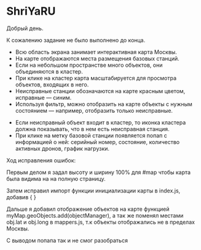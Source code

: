 # ShriYaRU

Добрый день.

К сожалению задание не было выполнено до конца.

+ Всю область экрана занимает интерактивная карта Москвы.
+ На карте отображаются места размещения базовых станций.
+ Если на небольшом пространстве много объектов, они объединяются в кластер. 
+ При клике на кластер карта масштабируется для просмотра объектов, входящих в него.
+ Неисправные станции обозначаются на карте красным цветом, исправные — синим.
+ Используя фильтр, можно отобразить на карте объекты с нужным состоянием — например, отобразить только неисправные. 
- Если неисправный объект входит в кластер, то иконка кластера должна показывать, что в нем есть неисправная станция.
- При клике на метку базовой станции появляется попап с информацией о ней: серийный номер, состояние, количество активных дронов, график нагрузки.

Ход исправления ошибок:

Первым делом я задал высоту и ширину 100% для #map чтобы карта была видима на на полную страницу.

Затем исправил импорт функции инициализации карты в index.js, добавив { }

Дальше я добавил отображение объектов на карте функцией myMap.geoObjects.add(objectManager), 
а так же поменял местами obj.lat и obj.long в mappers.js, т.к объекты отображались не в пределах Москвы.

С выводом попапа так и не смог разобраться
